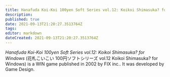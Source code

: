 ```yaml
---
title: Hanafuda Koi-Koi 100yen Soft Series vol.12: Koikoi Shimasuka? for Windows
description: 
published: true
date: 2021-09-13T21:20:27.3513764Z 
tags: 
editor: markdown
dateCreated: 2021-09-13T21:20:27.3513764Z
---
```

_Hanafuda Koi-Koi 100yen Soft Series vol.12: Koikoi Shimasuka? for Windows_ (<span lang='ja'>花札こいこい 100円ソフトシリーズ vol.12 Koikoi Shimasuka? for Windows</span>) is a WIN game published in 2002 by FIX inc..
It was developed by Game Design.
